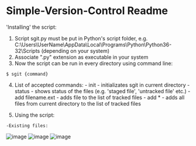# Simple-Version-Control Readme
'Installing' the script:
  1. Script sgit.py must be put in Python's script folder, e.g.
    C:\Users\UserName\AppData\Local\Programs\Python\Python36-32\Scripts (depending on your system)
  2. Associate ".py" extension as executable in your system
  3. Now the script can be run in every directory using command line:
  
    $ sgit {command}
    
  4. List of accepted commands:
    - init - initializates sgit in current directory
    - status - shows status of the files (e.g. 'staged file', 'untracked file' etc.)
    - add filename.ext - adds file to the list of tracked files
    - add * - adds all files from current directory to the list of tracked files
  
  5. Using the script:
  
    -Existing files:
  ![image](https://user-images.githubusercontent.com/35892799/38467344-3d6dac38-3b37-11e8-91cb-b63143c9cf1f.png)
  ![image](https://user-images.githubusercontent.com/35892799/38467371-c159bec4-3b37-11e8-8f5a-aca6ae6b8ad7.png)
  ![image](https://user-images.githubusercontent.com/35892799/38467410-7200f7c4-3b38-11e8-8ad2-10838501a949.png)

